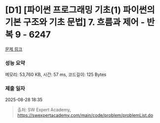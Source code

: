 # [D1] [파이썬 프로그래밍 기초(1) 파이썬의 기본 구조와 기초 문법] 7. 흐름과 제어 - 반복 9 - 6247 

[문제 링크](https://swexpertacademy.com/main/code/problem/problemDetail.do?contestProbId=AWcVDRba4tIDFAU4) 

### 성능 요약

메모리: 53,760 KB, 시간: 57 ms, 코드길이: 125 Bytes

### 제출 일자

2025-08-28 18:35



> 출처: SW Expert Academy, https://swexpertacademy.com/main/code/problem/problemList.do